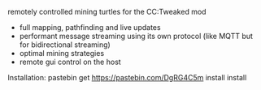 remotely controlled mining turtles for the CC:Tweaked mod

- full mapping, pathfinding and live updates
- performant message streaming using its own protocol (like MQTT but for bidirectional streaming)
- optimal mining strategies
- remote gui control on the host


Installation:
pastebin get https://pastebin.com/DgRG4C5m install
install
